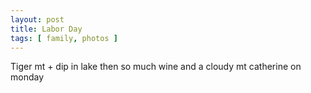 ```yaml
---
layout: post
title: Labor Day 
tags: [ family, photos ]
---
```


Tiger mt + dip in lake then so much wine and a cloudy mt catherine on monday

<script src="https://cdn.jsdelivr.net/npm/publicalbum@latest/embed-ui.min.js" async></script>
<div class="pa-gallery-player-widget" style="width:640px; height:480px; display:none;"
  data-link="https://photos.app.goo.gl/MKskPuTEMwVsipS78"
  data-title="Labor Day weekend. "
  data-description="7 new items added to shared album">
  <object data="https://lh3.googleusercontent.com/pw/AP1GczPZ_fTdDTha77l-KzvKZpqo6eySraht55R9orz9xrNU7Jl5HVH91U1YsnZ8hkSCCbBp2fYHR8EZDEcFbpHDT1AtZgojt2ZeYQLLt7xHFbYxHCfJ6z0u=w1920-h1080"></object>
  <object data="https://lh3.googleusercontent.com/pw/AP1GczNTKrOp18WTYTjIgAkfH-cn1QRU76vRrU7ruilwBY5YCIObb-8DcpRmSb80LjjipAc9pJIPWB4V0jG9j2NxG1Fy-CGmiNuzGpnwJkcapwi6Xcisqxt7=w1920-h1080"></object>
  <object data="https://lh3.googleusercontent.com/pw/AP1GczORnNjjyeXFrMZwps7aXwfbpcOtHtDuGMFyAXjoQVeIKgUN6LuHDU8ZI5F5syQ7Tn2H-t6YqICixGpqnHNuw1bUG1UNmwyf-CnLBVlT6qx8L-VFjGVp=w1920-h1080"></object>
  <object data="https://lh3.googleusercontent.com/pw/AP1GczMyGROJAQ31JEE_MIHrQf0DwdURh-q76LLoJZPbB23PhKBt8QadUYCTdgua2XlYTDdvGvIWhQK_g3knLGbyHcMtHyki3rGM3kGAxcwEv6PkeiKVL2IG=w1920-h1080"></object>
  <object data="https://lh3.googleusercontent.com/pw/AP1GczM-4GxsxPWJi_PV6yvYXMnvawMApUqYThGH890krMJ15mbEKlKhVqHioS0vtF_jTqB1MIkcVx_fDhvGTZ3a4iE9XtG5ox1UwCkInKNhokQVQeuU7YyA=w1920-h1080"></object>
  <object data="https://lh3.googleusercontent.com/pw/AP1GczPfMMQ8xLyNaIuFweI4SFbUm6LHfoG96aasOEoTln9NjwDiT2uegmLDMxgJb-JOp9XdnXY4Gp7FanBvlukvVMbFr2Vu6xAmK20MQB2vdaUI3tBH-c9X=w1920-h1080"></object>
  <object data="https://lh3.googleusercontent.com/pw/AP1GczPBntdEJMESsXBAcchjxJr-rcHTFjwfj-pxdqynqLST0cfoFI7Paaw8laXQxHQrMIfnDY_lXKWpo5fv0plJp2ftgIfdyhlqovi0DP5P60Y6AYyGVxfs=w1920-h1080"></object>
</div>
